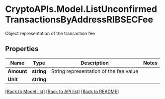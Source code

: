 # CryptoAPIs.Model.ListUnconfirmedTransactionsByAddressRIBSECFee
Object representation of the transaction fee

## Properties

Name | Type | Description | Notes
------------ | ------------- | ------------- | -------------
**Amount** | **string** | String representation of the fee value | 
**Unit** | **string** |  | 

[[Back to Model list]](../README.md#documentation-for-models) [[Back to API list]](../README.md#documentation-for-api-endpoints) [[Back to README]](../README.md)

